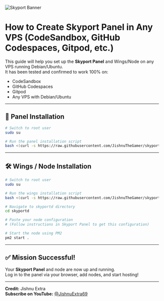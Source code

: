 ![Skyport Banner](<img width="832" height="532" alt="image" src="https://github.com/user-attachments/assets/7ef0b454-9807-49bf-8385-01f4add14b2e" />)

# How to Create Skyport Panel in Any VPS (CodeSandbox, GitHub Codespaces, Gitpod, etc.)

This guide will help you set up the **Skyport Panel** and Wings/Node on any VPS running Debian/Ubuntu.  
It has been tested and confirmed to work 100% on:
- CodeSandbox
- GitHub Codespaces
- Gitpod
- Any VPS with Debian/Ubuntu

---

## 🚀 Panel Installation
```bash
# Switch to root user
sudo su

# Run the panel installation script
bash <(curl -s https://raw.githubusercontent.com/JishnuTheGamer/skyport/refs/heads/main/panel)
```

---

## 🛠 Wings / Node Installation
```bash
# Switch to root user
sudo su

# Run the wings installation script
bash <(curl -s https://raw.githubusercontent.com/JishnuTheGamer/skyport/refs/heads/main/wings)

# Navigate to skyportd directory
cd skyportd

# Paste your node configuration
# (Follow instructions in Skyport Panel to get this configuration)

# Start the node using PM2
pm2 start .
```

---

## ✅ Mission Successful!
Your **Skyport Panel** and node are now up and running.  
Log in to the panel via your browser, add nodes, and start hosting!

---

**Credit:** Jishnu Extra  
**Subscribe on YouTube:** [@JishnuExtra69](https://youtube.com/@Jishnuextra69)
